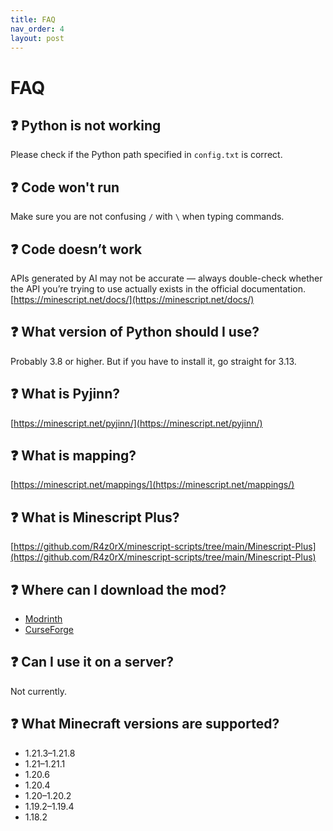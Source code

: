 ```yaml
---
title: FAQ
nav_order: 4
layout: post
---
```


# FAQ

## ❓️ Python is not working

Please check if the Python path specified in `config.txt` is correct.

## ❓️ Code won't run

Make sure you are not confusing `/` with `\` when typing commands.

## ❓️ Code doesn’t work

APIs generated by AI may not be accurate — always double-check whether the API you’re trying to use actually exists in the official documentation.
[https://minescript.net/docs/](https://minescript.net/docs/)

## ❓️ What version of Python should I use?

Probably 3.8 or higher. But if you have to install it, go straight for 3.13.

## ❓️ What is Pyjinn?
[https://minescript.net/pyjinn/](https://minescript.net/pyjinn/)

## ❓️ What is mapping?
[https://minescript.net/mappings/](https://minescript.net/mappings/)

## ❓️ What is Minescript Plus?
[https://github.com/R4z0rX/minescript-scripts/tree/main/Minescript-Plus](https://github.com/R4z0rX/minescript-scripts/tree/main/Minescript-Plus)

## ❓️ Where can I download the mod?

- [Modrinth](https://modrinth.com/mod/minescript)  
- [CurseForge](https://www.curseforge.com/minecraft/mc-mods/minescript)

## ❓️ Can I use it on a server?

Not currently.

## ❓️ What Minecraft versions are supported?

- 1.21.3–1.21.8  
- 1.21–1.21.1  
- 1.20.6  
- 1.20.4  
- 1.20–1.20.2  
- 1.19.2–1.19.4  
- 1.18.2
